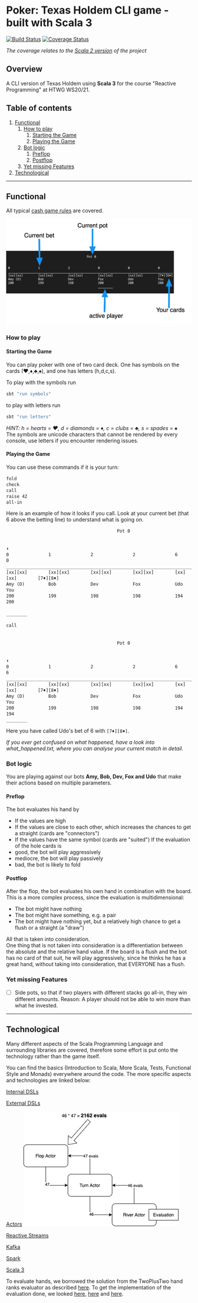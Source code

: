 # Poker: Texas Holdem CLI game - built with Scala 3 <!-- omit in toc-->
[![Build Status](https://travis-ci.com/Robert-Nickel/scala-texas-holdem.svg?branch=master)](https://travis-ci.com/Robert-Nickel/scala-texas-holdem)
[![Coverage Status](https://coveralls.io/repos/github/Robert-Nickel/scala-texas-holdem/badge.svg?branch=master)](https://coveralls.io/github/Robert-Nickel/scala-texas-holdem?branch=master)
 
*The coverage relates to the [Scala 2 version](https://github.com/Robert-Nickel/scala-texas-holdem/tree/scala2.13) of the project*

## Overview
A CLI version of Texas Holdem using **Scala 3** for the course "Reactive Programming" at HTWG WS20/21. 

## Table of contents
1. [Functional](#functional)
   1. [How to play](#how-to-play)
      1. [Starting the Game](#starting-the-game)
      2. [Playing the Game](#playing-the-game)
   2. [Bot logic](#bot-logic)
      1. [Preflop](#preflop)
      2. [Postflop](#postflop)
   3. [Yet missing Features](#yet-missing-features)
2. [Technological](#technological)

___
## Functional
All typical [cash game rules](https://www.pokerlistings.com/poker-rules-texas-holdem) are covered.  

![](board.png)

### How to play
#### Starting the Game
You can play poker with one of two card deck. One has symbols on the cards (♥,♦,♣,♠), and one has letters (h,d,c,s).

To play with the symbols run  
```bash
sbt "run symbols"
```  
to play with letters run  
```bash
sbt "run letters"
```  
*HINT: h = hearts = ♥, d = diamonds = ♦, c = clubs = ♣, s = spades = ♠*  
The symbols are unicode characters that cannot be rendered by every console, use letters if you encounter rendering issues.

#### Playing the Game
You can use these commands if it is your turn:
```
fold
check
call
raise 42
all-in
```
Here is an example of how it looks if you call. Look at your current bet (that 6 above the betting line) to understand what is going on.
```
                                          Pot 0
                                            
                                                                                ⬇️
0               1               2               2               6               0               
________________________________________________________________________________________
[xx][xx]        [xx][xx]        [xx][xx]        [xx][xx]        [xx][xx]        [7♦][8♦]        
Amy (D)         Bob             Dev             Fox             Udo             You             
200             199             198             198             194             200             
                                                                                ________

call


                                          Pot 0
                                            
                                                                                ⬇️
0               1               2               2               6               6               
________________________________________________________________________________________
[xx][xx]        [xx][xx]        [xx][xx]        [xx][xx]        [xx][xx]        [7♦][8♦]        
Amy (D)         Bob             Dev             Fox             Udo             You             
200             199             198             198             194             194             
________

```
Here you have called Udo's bet of 6 with `[7♦][8♦]`.  

*If you ever get confused on what happened, have a look into what_happened.txt, where you can analyse your current match in detail.*

### Bot logic
You are playing against our bots **Amy, Bob, Dev, Fox and Udo** that make their actions based on multiple parameters.

#### Preflop
The bot evaluates his hand by
- If the values are high
- If the values are close to each other, which increases the chances to get a straight (cards are "connectors")
- If the values have the same symbol (cards are "suited")
If the evaluation of the hole cards is
- good, the bot will play aggressively
- mediocre, the bot will play passively
- bad, the bot is likely to fold

#### Postflop
After the flop, the bot evaluates his own hand in combination with the board. This is a more complex process, since the evaluation is multidimensional:
- The bot might have nothing
- The bot might have something, e.g. a pair
- The bot might have nothing yet, but a relatively high chance to get a flush or a straight (a "draw")  
   
All that is taken into consideration.  
One thing that is not taken into consideration is a differentiation between the absolute and the relative hand value.
If the board is a flush and the bot has no card of that suit, he will play aggressively, since he thinks he has a great hand, without taking into consideration, that EVERYONE has a flush.

### Yet missing Features
- [ ] Side pots, so that if two players with different stacks go all-in, they win different amounts. Reason: A player should not be able to win more than what he invested.

___

## Technological
Many different aspects of the Scala Programming Language and surrounding libraries are covered, therefore some effort is put onto the technology rather than the game itself.

You can find the basics (Introduction to Scala, More Scala, Tests, Functional Style and Monads) everywhere around the code. The more specific aspects and technologies are linked below:  

[Internal DSLs](https://github.com/Robert-Nickel/scala-texas-holdem/tree/master/src/main/scala/poker/dsl)

[External DSLs](https://github.com/Robert-Nickel/scala-texas-holdem/blob/scala2.13/src/main/scala/poker/dsl/HandHistoryParser.scala)

[Actors](https://github.com/Robert-Nickel/scala-texas-holdem/tree/kafka/src/main/scala/poker/actor)
![](actor_evaluation.png)

[Reactive Streams](https://github.com/Robert-Nickel/scala-texas-holdem/blob/kafka/src/main/scala/poker/stream/EquityCalculator.scala)

[Kafka](https://github.com/Robert-Nickel/scala-texas-holdem/tree/kafka)

[Spark](https://github.com/Robert-Nickel/scala-texas-holdem/tree/spark)

[Scala 3](https://github.com/Robert-Nickel/scala-texas-holdem/tree/master)

To evaluate hands, we borrowed the solution from the TwoPlusTwo hand ranks evaluator as described [here](https://web.archive.org/web/20111103160502/http://www.codingthewheel.com/archives/poker-hand-evaluator-roundup#2p2).
To get the implementation of the evaluation done, we looked [here](https://github.com/chenosaurus/poker-evaluator), [here](https://github.com/LativDeveloper/PokerGym) and [here](https://github.com/tommy-a/zetebot/blob/master/src/tools/TwoPlusTwo.java).
